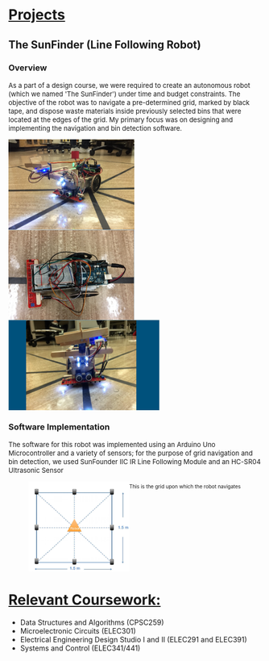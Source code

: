 
<html>
<picture>
  <source media="(prefers-color-scheme: dark)" srcset="https://user-images.githubusercontent.com/25423296/163456776-7f95b81a-f1ed-45f7-b7ab-8fa810d529fa.png">
</picture>

<head>
  <title>Dhruval Shah, BASc EIT</title>
</head>

<body>
  <h1><u>Projects</u></h1>
  <h2>The SunFinder (Line Following Robot)</h2>
  <h3>Overview</h3>

 <p>
  <font size = "2">
As a part of a design course, we were required to create an autonomous robot (which we named 'The SunFinder') under time and budget constraints. The objective of the robot was to navigate a pre-determined grid, marked by black tape, and dispose waste materials inside previously selected bins that were located at the edges of the grid. My primary focus was on designing and implementing the navigation and bin detection software.
  </font>
</p>

  <div class = "row">
     <div class = "column">
      <img src = "Final Robot.png" width = 250 height = 179 style="float:left; width=25%; padding = 10x;">
     </div>
    <div class = "column">
      <img src = "Final Robot Top View.png" width = 250 height = 179 style="float:left; width=25%; padding = 10x;">
    </div>
    <div class = "column">
      <img src = "SunFinder_Robot.PNG" width = 300 height = 179 style="float:left; width=25%; padding = 10x;">
      <p style = "clear:both;"></p>
    </div>
  </div>
  
  <h3>Software Implementation</h3>
 
  <p>
  <font size = "2">
  The software for this robot was implemented using an Arduino Uno Microcontroller and a variety of sensors; for the purpose of grid navigation and bin detection, we used SunFounder IIC IR Line Following Module and an HC-SR04 Ultrasonic Sensor
   </font>
  </p>
  
 
<figure>
  <img src = "GridNavigation.png" width = 200 height = 179 style = "float:left; width=25%; padding = 10x;">
  <figcaption><font size = "1">This is the grid upon which the robot navigates</font></figcaption>
  <p style = "clear:both;"></p>
</figure>

  
  <h1><u>Relevant Coursework:</u></h1>
<ul>
  <li>Data Structures and Algorithms (CPSC259)</li>
  <li>Microelectronic Circuits (ELEC301)</li>
  <li>Electrical Engineering Design Studio I and II (ELEC291 and ELEC391)</li>
  <li>Systems and Control (ELEC341/441)</li>
</ul>
  </body>
</html>



